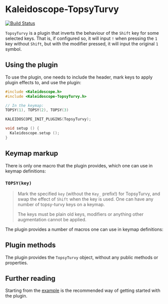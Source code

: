 # Kaleidoscope-TopsyTurvy

[![Build Status][travis:image]][travis:status]

 [travis:image]: https://travis-ci.org/keyboardio/Kaleidoscope-TopsyTurvy.svg?branch=master
 [travis:status]: https://travis-ci.org/keyboardio/Kaleidoscope-TopsyTurvy

`TopsyTurvy` is a plugin that inverts the behaviour of the `Shift` key for some
selected keys. That is, if configured so, it will input `!` when pressing the
`1` key without `Shift`, but with the modifier pressed, it will input the
original `1` symbol.

## Using the plugin

To use the plugin, one needs to include the header, mark keys to apply plugin
effects to, and use the plugin:

```c++
#include <Kaleidoscope.h>
#include <Kaleidoscope-TopsyTurvy.h>

// In the keymap:
TOPSY(1), TOPSY(2), TOPSY(3)

KALEIDOSCOPE_INIT_PLUGINS(TopsyTurvy);

void setup () {
  Kaleidoscope.setup ();
}
```

## Keymap markup

There is only one macro that the plugin provides, which one can use in keymap definitions:

### `TOPSY(key)`

> Mark the specified `key` (without the `Key_` prefix!) for TopsyTurvy, and swap
> the effect of `Shift` when the key is used. One can have any number of
> topsy-turvy keys on a keymap.
>
> The keys must be plain old keys, modifiers or anything other augmentation
> cannot be applied.

The plugin provides a number of macros one can use in keymap definitions:

## Plugin methods

The plugin provides the `TopsyTurvy` object, without any public methods or properties.

## Further reading

Starting from the [example][plugin:example] is the recommended way of getting
started with the plugin.

 [plugin:example]: https://github.com/keyboardio/Kaleidoscope-TopsyTurvy/blob/master/examples/TopsyTurvy/TopsyTurvy.ino
